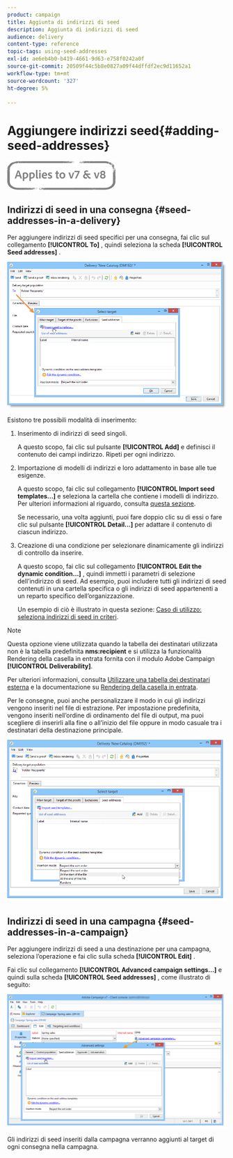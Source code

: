 ```yaml
---
product: campaign
title: Aggiunta di indirizzi di seed
description: Aggiunta di indirizzi di seed
audience: delivery
content-type: reference
topic-tags: using-seed-addresses
exl-id: ae6eb4b0-b419-4661-9d63-e758f0242a0f
source-git-commit: 20509f44c5b8e0827a09f44dffdf2ec9d11652a1
workflow-type: tm+mt
source-wordcount: '327'
ht-degree: 5%

---
```


# Aggiungere indirizzi seed{#adding-seed-addresses}

![](../../assets/common.svg)

## Indirizzi di seed in una consegna {#seed-addresses-in-a-delivery}

Per aggiungere indirizzi di seed specifici per una consegna, fai clic sul collegamento **[!UICONTROL To]** , quindi seleziona la scheda **[!UICONTROL Seed addresses]** .

![](assets/s_ncs_user_edit_del_addresses_tab.png)

Esistono tre possibili modalità di inserimento:

1. Inserimento di indirizzi di seed singoli.

   A questo scopo, fai clic sul pulsante **[!UICONTROL Add]** e definisci il contenuto dei campi indirizzo. Ripeti per ogni indirizzo.

1. Importazione di modelli di indirizzi e loro adattamento in base alle tue esigenze.

   A questo scopo, fai clic sul collegamento **[!UICONTROL Import seed templates...]** e seleziona la cartella che contiene i modelli di indirizzo. Per ulteriori informazioni al riguardo, consulta [questa sezione](creating-seed-addresses.md#creating-seed-address-templates).

   Se necessario, una volta aggiunti, puoi fare doppio clic su di essi o fare clic sul pulsante **[!UICONTROL Detail...]** per adattare il contenuto di ciascun indirizzo.

1. Creazione di una condizione per selezionare dinamicamente gli indirizzi di controllo da inserire.

   A questo scopo, fai clic sul collegamento **[!UICONTROL Edit the dynamic condition...]** , quindi immetti i parametri di selezione dell’indirizzo di seed. Ad esempio, puoi includere tutti gli indirizzi di seed contenuti in una cartella specifica o gli indirizzi di seed appartenenti a un reparto specifico dell’organizzazione.

   Un esempio di ciò è illustrato in questa sezione: [Caso di utilizzo: seleziona indirizzi di seed in criteri](use-case--selecting-seed-addresses-on-criteria.md).

>[!NOTE]
>
>Questa opzione viene utilizzata quando la tabella dei destinatari utilizzata non è la tabella predefinita **nms:recipient** e si utilizza la funzionalità Rendering della casella in entrata fornita con il modulo Adobe Campaign **[!UICONTROL Deliverability]**.
>
>Per ulteriori informazioni, consulta [Utilizzare una tabella dei destinatari esterna](using-an-external-recipient-table.md) e la documentazione su [Rendering della casella in entrata](inbox-rendering.md).

Per le consegne, puoi anche personalizzare il modo in cui gli indirizzi vengono inseriti nel file di estrazione. Per impostazione predefinita, vengono inseriti nell’ordine di ordinamento del file di output, ma puoi scegliere di inserirli alla fine o all’inizio del file oppure in modo casuale tra i destinatari della destinazione principale.

![](assets/s_ncs_user_edit_del_addresses_sort.png)

## Indirizzi di seed in una campagna {#seed-addresses-in-a-campaign}

Per aggiungere indirizzi di seed a una destinazione per una campagna, seleziona l’operazione e fai clic sulla scheda **[!UICONTROL Edit]** .

Fai clic sul collegamento **[!UICONTROL Advanced campaign settings...]** e quindi sulla scheda **[!UICONTROL Seed addresses]** , come illustrato di seguito:

![](assets/s_ncs_user_edit_op_addresses_tab.png)

Gli indirizzi di seed inseriti dalla campagna verranno aggiunti al target di ogni consegna nella campagna.
